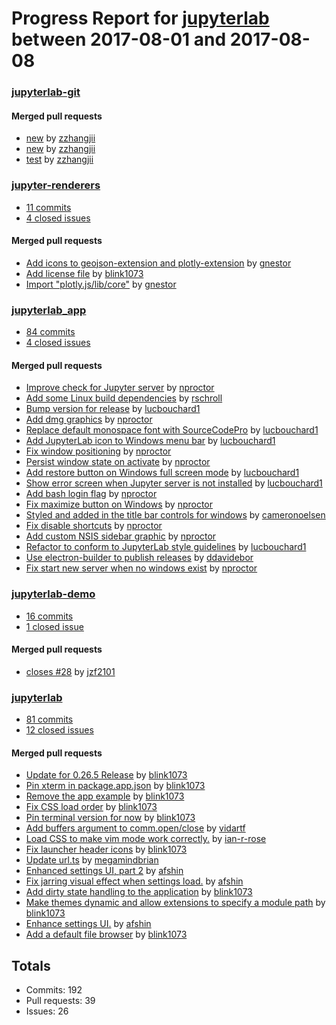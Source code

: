 # Progress Report for [jupyterlab](https://github.com/jupyterlab) between 2017-08-01 and 2017-08-08

### [jupyterlab-git](https://github.com/jupyterlab/jupyterlab-git)

#### Merged pull requests
- [new](https://github.com/jupyterlab/jupyterlab-git/pull/83) by [zzhangjii](https://github.com/zzhangjii)
- [new](https://github.com/jupyterlab/jupyterlab-git/pull/82) by [zzhangjii](https://github.com/zzhangjii)
- [test](https://github.com/jupyterlab/jupyterlab-git/pull/81) by [zzhangjii](https://github.com/zzhangjii)

### [jupyter-renderers](https://github.com/jupyterlab/jupyter-renderers)
-  [11 commits](https://github.com/jupyterlab/jupyter-renderers/compare/master@%7B1501570800%7D...master@%7B1502175600%7D)
-  [4 closed issues](https://github.com/jupyterlab/jupyter-renderers/issues?utf8=%E2%9C%93&q=is%3Aissue%20closed%3A2017-08-01..2017-08-08)

#### Merged pull requests
- [Add icons to geojson-extension and plotly-extension](https://github.com/jupyterlab/jupyter-renderers/pull/17) by [gnestor](https://github.com/gnestor)
- [Add license file](https://github.com/jupyterlab/jupyter-renderers/pull/13) by [blink1073](https://github.com/blink1073)
- [Import "plotly.js/lib/core"](https://github.com/jupyterlab/jupyter-renderers/pull/11) by [gnestor](https://github.com/gnestor)

### [jupyterlab_app](https://github.com/jupyterlab/jupyterlab_app)
-  [84 commits](https://github.com/jupyterlab/jupyterlab_app/compare/master@%7B1501570800%7D...master@%7B1502175600%7D)
-  [4 closed issues](https://github.com/jupyterlab/jupyterlab_app/issues?utf8=%E2%9C%93&q=is%3Aissue%20closed%3A2017-08-01..2017-08-08)

#### Merged pull requests
- [Improve check for Jupyter server](https://github.com/jupyterlab/jupyterlab_app/pull/111) by [nproctor](https://github.com/nproctor)
- [Add some Linux build dependencies](https://github.com/jupyterlab/jupyterlab_app/pull/109) by [rschroll](https://github.com/rschroll)
- [Bump version for release](https://github.com/jupyterlab/jupyterlab_app/pull/104) by [lucbouchard1](https://github.com/lucbouchard1)
- [Add dmg graphics](https://github.com/jupyterlab/jupyterlab_app/pull/103) by [nproctor](https://github.com/nproctor)
- [Replace default monospace font with SourceCodePro](https://github.com/jupyterlab/jupyterlab_app/pull/102) by [lucbouchard1](https://github.com/lucbouchard1)
- [Add JupyterLab icon to Windows menu bar](https://github.com/jupyterlab/jupyterlab_app/pull/101) by [lucbouchard1](https://github.com/lucbouchard1)
- [Fix window positioning](https://github.com/jupyterlab/jupyterlab_app/pull/100) by [nproctor](https://github.com/nproctor)
- [Persist window state on activate](https://github.com/jupyterlab/jupyterlab_app/pull/99) by [nproctor](https://github.com/nproctor)
- [Add restore button on Windows full screen mode](https://github.com/jupyterlab/jupyterlab_app/pull/97) by [lucbouchard1](https://github.com/lucbouchard1)
- [Show error screen when Jupyter server is not installed](https://github.com/jupyterlab/jupyterlab_app/pull/96) by [lucbouchard1](https://github.com/lucbouchard1)
- [Add bash login flag](https://github.com/jupyterlab/jupyterlab_app/pull/95) by [nproctor](https://github.com/nproctor)
- [Fix maximize button on Windows](https://github.com/jupyterlab/jupyterlab_app/pull/93) by [nproctor](https://github.com/nproctor)
- [Styled and added in the title bar controls for windows](https://github.com/jupyterlab/jupyterlab_app/pull/92) by [cameronoelsen](https://github.com/cameronoelsen)
- [Fix disable shortcuts](https://github.com/jupyterlab/jupyterlab_app/pull/91) by [nproctor](https://github.com/nproctor)
- [Add custom NSIS sidebar graphic](https://github.com/jupyterlab/jupyterlab_app/pull/89) by [nproctor](https://github.com/nproctor)
- [Refactor to conform to JupyterLab style guidelines](https://github.com/jupyterlab/jupyterlab_app/pull/88) by [lucbouchard1](https://github.com/lucbouchard1)
- [Use electron-builder to publish releases](https://github.com/jupyterlab/jupyterlab_app/pull/87) by [ddavidebor](https://github.com/ddavidebor)
- [Fix start new server when no windows exist](https://github.com/jupyterlab/jupyterlab_app/pull/82) by [nproctor](https://github.com/nproctor)

### [jupyterlab-demo](https://github.com/jupyterlab/jupyterlab-demo)
-  [16 commits](https://github.com/jupyterlab/jupyterlab-demo/compare/master@%7B1501570800%7D...master@%7B1502175600%7D)
-  [1 closed issue](https://github.com/jupyterlab/jupyterlab-demo/issues?utf8=%E2%9C%93&q=is%3Aissue%20closed%3A2017-08-01..2017-08-08)

#### Merged pull requests
- [closes #28](https://github.com/jupyterlab/jupyterlab-demo/pull/36) by [jzf2101](https://github.com/jzf2101)

### [jupyterlab](https://github.com/jupyterlab/jupyterlab)
-  [81 commits](https://github.com/jupyterlab/jupyterlab/compare/master@%7B1501570800%7D...master@%7B1502175600%7D)
-  [12 closed issues](https://github.com/jupyterlab/jupyterlab/issues?utf8=%E2%9C%93&q=is%3Aissue%20closed%3A2017-08-01..2017-08-08)

#### Merged pull requests
- [Update for 0.26.5 Release](https://github.com/jupyterlab/jupyterlab/pull/2799) by [blink1073](https://github.com/blink1073)
- [Pin xterm in package.app.json](https://github.com/jupyterlab/jupyterlab/pull/2798) by [blink1073](https://github.com/blink1073)
- [Remove the app example](https://github.com/jupyterlab/jupyterlab/pull/2795) by [blink1073](https://github.com/blink1073)
- [Fix CSS load order](https://github.com/jupyterlab/jupyterlab/pull/2794) by [blink1073](https://github.com/blink1073)
- [Pin terminal version for now](https://github.com/jupyterlab/jupyterlab/pull/2793) by [blink1073](https://github.com/blink1073)
- [Add buffers argument to comm.open/close](https://github.com/jupyterlab/jupyterlab/pull/2792) by [vidartf](https://github.com/vidartf)
- [Load CSS to make vim mode work correctly.](https://github.com/jupyterlab/jupyterlab/pull/2788) by [ian-r-rose](https://github.com/ian-r-rose)
- [Fix launcher header icons](https://github.com/jupyterlab/jupyterlab/pull/2783) by [blink1073](https://github.com/blink1073)
- [Update url.ts](https://github.com/jupyterlab/jupyterlab/pull/2777) by [megamindbrian](https://github.com/megamindbrian)
- [Enhanced settings UI, part 2](https://github.com/jupyterlab/jupyterlab/pull/2775) by [afshin](https://github.com/afshin)
- [Fix jarring visual effect when settings load.](https://github.com/jupyterlab/jupyterlab/pull/2772) by [afshin](https://github.com/afshin)
- [Add dirty state handling to the application](https://github.com/jupyterlab/jupyterlab/pull/2766) by [blink1073](https://github.com/blink1073)
- [Make themes dynamic and allow extensions to specify a module path](https://github.com/jupyterlab/jupyterlab/pull/2759) by [blink1073](https://github.com/blink1073)
- [Enhance settings UI.](https://github.com/jupyterlab/jupyterlab/pull/2731) by [afshin](https://github.com/afshin)
- [Add a default file browser](https://github.com/jupyterlab/jupyterlab/pull/2689) by [blink1073](https://github.com/blink1073)

## Totals
- Commits: 192
- Pull requests: 39
- Issues: 26
